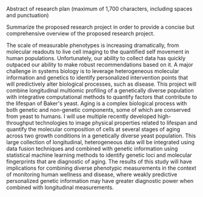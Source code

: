 Abstract of research plan
(maximum of 1,700 characters, including spaces and punctuation)

Summarize the proposed research project in order to provide a concise but comprehensive overview of the proposed research project.

The scale of measurable phenotypes is increasing dramatically, from molecular readouts to live cell imaging to the quantified self movement in human populations. Unfortunately, our ability to collect data has quickly outpaced our ability to make robust recommendations based on it. A major challenge in systems biology is to leverage  heterogeneous molecular information and genetics to identify personalized intervention points that will predictively alter biological processes, such as disease. This project will combine longitudinal multiomic profiling of a genetically diverse population with integrative computational methods to quantify factors that contribute to the lifespan of Baker's yeast. Aging is a complex biological process with both genetic and non-genetic components, some of which are conserved from yeast to humans. I will use multiple recently developed high-throughput technologies to image physical properties related to lifespan and quantify the molecular composition of cells at several stages of aging across two growth conditions in a genetically diverse yeast population. This large collection of longitudinal, heterogeneous data will be integrated using data fusion techniques and combined with genetic information using statistical machine learning methods to identify genetic loci and molecular fingerprints that are diagnostic of aging. The results of this study will have implications for combining diverse phenotypic measurements in the context of monitoring human wellness and disease, where weakly predictive personalized genetic information may have greater diagnostic power when combined with longitudinal measurements. 
